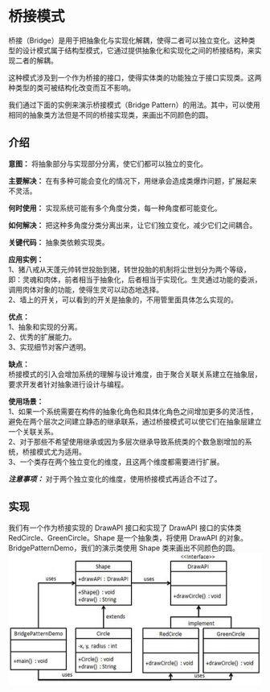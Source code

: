 # 桥接模式

桥接（Bridge）是用于把抽象化与实现化解耦，使得二者可以独立变化。这种类型的设计模式属于结构型模式，它通过提供抽象化和实现化之间的桥接结构，来实现二者的解耦。

这种模式涉及到一个作为桥接的接口，使得实体类的功能独立于接口实现类。这两种类型的类可被结构化改变而互不影响。

我们通过下面的实例来演示桥接模式（Bridge Pattern）的用法。其中，可以使用相同的抽象类方法但是不同的桥接实现类，来画出不同颜色的圆。

## 介绍

**意图：** 将抽象部分与实现部分分离，使它们都可以独立的变化。

**主要解决：** 在有多种可能会变化的情况下，用继承会造成类爆炸问题，扩展起来不灵活。

**何时使用：** 实现系统可能有多个角度分类，每一种角度都可能变化。

**如何解决：** 把这种多角度分类分离出来，让它们独立变化，减少它们之间耦合。

**关键代码：** 抽象类依赖实现类。

**应用实例：**  
1、猪八戒从天蓬元帅转世投胎到猪，转世投胎的机制将尘世划分为两个等级，即：灵魂和肉体，前者相当于抽象化，后者相当于实现化。生灵通过功能的委派，调用肉体对象的功能，使得生灵可以动态地选择。  
2、墙上的开关，可以看到的开关是抽象的，不用管里面具体怎么实现的。

**优点：**  
1、抽象和实现的分离。  
2、优秀的扩展能力。  
3、实现细节对客户透明。

**缺点：**  
桥接模式的引入会增加系统的理解与设计难度，由于聚合关联关系建立在抽象层，要求开发者针对抽象进行设计与编程。

**使用场景：**  
1、如果一个系统需要在构件的抽象化角色和具体化角色之间增加更多的灵活性，避免在两个层次之间建立静态的继承联系，通过桥接模式可以使它们在抽象层建立一个关联关系。  
2、对于那些不希望使用继承或因为多层次继承导致系统类的个数急剧增加的系统，桥接模式尤为适用。  
3、一个类存在两个独立变化的维度，且这两个维度都需要进行扩展。

***注意事项：*** 对于两个独立变化的维度，使用桥接模式再适合不过了。

## 实现

我们有一个作为桥接实现的 DrawAPI 接口和实现了 DrawAPI 接口的实体类 RedCircle、GreenCircle。Shape 是一个抽象类，将使用 DrawAPI 的对象。BridgePatternDemo，我们的演示类使用 Shape 类来画出不同颜色的圆。  
![桥接模式之间的关系](https://github.com/d470969047h/learn/blob/master/learn-design-pattern/src/main/java/com/daihui/bridge/resources/bridge_pattern_uml_diagram.jpg)
